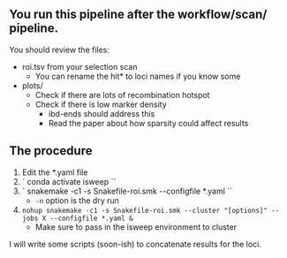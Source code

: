 ## You run this pipeline after the workflow/scan/ pipeline.

You should review the files:
- roi.tsv from your selection scan
    - You can rename the hit* to loci names if you know some
- plots/
    - Check if there are lots of recombination hotspot
    - Check if there is low marker density
        - ibd-ends should address this
        - Read the paper about how sparsity could affect results

## The procedure

1. Edit the *.yaml file
2. ` conda activate isweep ``
3. ` snakemake -c1 -s Snakefile-roi.smk --configfile *.yaml ``
    - ` -n ` option is the dry run
4. ` nohup snakemake -c1 -s Snakefile-roi.smk --cluster "[options]" --jobs X --configfile *.yaml & `
    - Make sure to pass in the isweep environment to cluster

I will write some scripts (soon-ish) to concatenate results for the loci.
